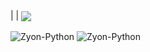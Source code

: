 |<img align="center" src="https://github-readme-stats.vercel.app/api?username=ZyonDerick&show_icons=true&include_all_commits=true&theme=buefy&hide_border=true" alt="" /></a> | <a href="https://github.com/ZyonDerick"><img align="center" src="https://github-readme-stats.vercel.app/api/top-langs/?username=Gbrito-code&layout=compact&theme=buefy&hide_border=true" /></a>

<div>
  <img align="center" alt="Zyon-Python" src="https://img.shields.io/badge/Visual_Studio_Code-0078D4?style=for-the-badge&logo=visual%20studio%20code&logoColor=white">
  <img align="center" alt="Zyon-Python" src="https://img.shields.io/badge/PyCharm-000000.svg?&style=for-the-badge&logo=PyCharm&logoColor=white">
</div>
